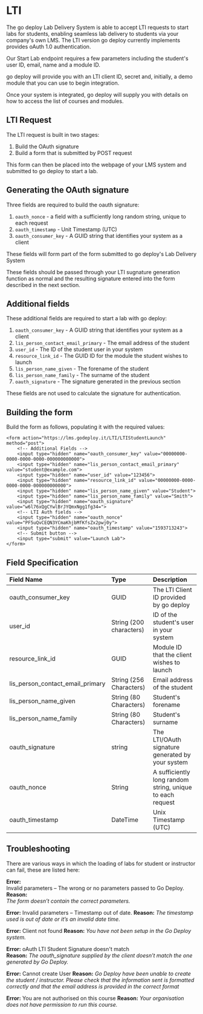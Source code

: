 # LTI

The go deploy Lab Delivery System is able to accept LTI requests to start labs for students, enabling seamless lab delivery to students via your company's own LMS. The LTI version go deploy currently implements provides oAuth 1.0 authentication.

Our Start Lab endpoint requires a few parameters including the student's user ID, email, name and a module ID.

go deploy will provide you with an LTI client ID, secret and, initially, a demo module that you can use to begin integration.

Once your system is integrated, go deploy will supply you with details on how to access the list of courses and modules.

## LTI Request

The LTI request is built in two stages:

1. Build the OAuth signature
2. Build a form that is submitted by POST request

This form can then be placed into the webpage of your LMS system and submitted to go deploy to start a lab.

## Generating the OAuth signature

Three fields are required to build the oauth signature:

1. `oauth_nonce` - a field with a sufficiently long random string, unique to each request
2. `oauth_timestamp` - Unit Timestamp \(UTC\)
3. `oauth_consumer_key` - A GUID string that identifies your system as a client

These fields will form part of the form submitted to go deploy's Lab Delivery System

These fields should be passed through your LTI sugnature generation function as normal and the resulting signature entered into the form described in the next section.

## Additional fields

These additional fields are required to start a lab with go deploy:

1. `oauth_consumer_key` - A GUID string that identifies your system as a client
2. `lis_person_contact_email_primary` - The email address of the student
3. `user_id` - The ID of the student user in your system
4. `resource_link_id` - The GUID ID for the module the student wishes to launch
5. `lis_person_name_given` - The forename of the student
6. `lis_person_name_family` - The surname of the student
7. `oauth_signature` - The signature generated in the previous section

These fields are not used to calculate the signature for authentication.

## Building the form

Build the form as follows, populating it with the required values:

```markup
<form action="https://lms.godeploy.it/LTI/LTIStudentLaunch" method="post">
    <!-- Additional Fields -->
    <input type="hidden" name="oauth_consumer_key" value="00000000-0000-0000-0000-000000000000">
    <input type="hidden" name="lis_person_contact_email_primary" value="student@example.com">
    <input type="hidden" name="user_id" value="123456">
    <input type="hidden" name="resource_link_id" value="00000000-0000-0000-0000-000000000000">
    <input type="hidden" name="lis_person_name_given" value="Student">
    <input type="hidden" name="lis_person_name_family" value="Smith">
    <input type="hidden" name="oauth_signature" value="w6l76xQgCYwlBrJYQmxNgg1fg34=">
    <!-- LTI Auth fields -->
    <input type="hidden" name="oauth_nonce" value="PF5uQvCEQN3YCmaKhjbMfKfsZx2pwj0y">
    <input type="hidden" name="oauth_timestamp" value="1593713243">
    <!-- Submit button -->
    <input type="submit" value="Launch Lab">
</form>
```

## Field Specification

| Field Name | Type | Description |
| :--- | :--- | :--- |
| oauth\_consumer\_key | GUID | The LTI Client ID provided by go deploy |
| user\_id | String \(200 characters\) | ID of the student's user in your system |
| resource\_link\_id | GUID | Module ID that the client wishes to launch |
| lis\_person\_contact\_email\_primary | String \(256 Characters\) | Email address of the student |
| lis\_person\_name\_given | String \(80 Characters\) | Student's forename |
| lis\_person\_name\_family | String \(80 Characters\) | Student's surname |
| oauth\_signature | string | The LTI/OAuth signature generated by your system |
| oauth\_nonce | String | A sufficiently long random string, unique to each request |
| oauth\_timestamp | DateTime | Unix Timestamp \(UTC\) |

## Troubleshooting

There are various ways in which the loading of labs for student or instructor can fail, these are listed here:

**Error:**  
Invalid parameters – The wrong or no parameters passed to Go Deploy.  
**Reason:**  
_The form doesn’t contain the correct parameters._

**Error:** Invalid parameters – Timestamp out of date. **Reason:** _The timestamp used is out of date or it’s an invalid date time._

**Error:** Client not found **Reason:** _You have not been setup in the Go Deploy system._

**Error:** oAuth LTI Student Signature doesn't match  
**Reason:** _The oauth\_signature supplied by the client doesn’t match the one generated by Go Deploy._

**Error:** Cannot create User **Reason:** _Go Deploy have been unable to create the student / instructor. Please check that the information sent is formatted correctly and that the email address is provided in the correct format_

**Error:** You are not authorised on this course **Reason:** _Your organisation does not have permission to run this course._

